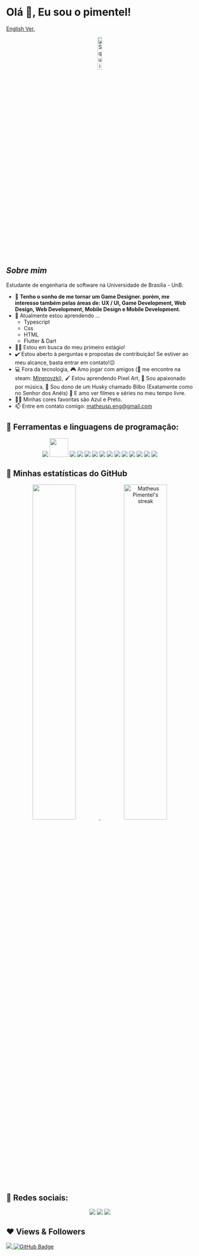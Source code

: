 # Olá 👋, Eu sou o pimentel!

[English Ver.](./README-EN.md)

<div align="center">
  <img width="15%" alt="Squirtle" src="https://c.tenor.com/WrTwcT_tE20AAAAi/cute-happy.gif" />
</div>

## ***Sobre mim***

Estudante de engenharia de software na Universidade de Brasília - UnB. 
- 💙 **Tenho o sonho de me tornar um Game Designer. porém, me interesso também pelas áreas de: UX / UI, Game Development, Web Design, Web Development, Mobile Design e Mobile Development.**
- 🌱 Atualmente estou aprendendo ...
  - Typescript
  - Css
  - HTML
  - Flutter & Dart
- 👨‍🎓 Estou em busca do meu primeiro estágio!
- ✔️ Estou aberto à perguntas e propostas de contribuição! Se estiver ao meu alcance, basta entrar em contato!😉<br>
- 💻 Fora da tecnologia, 🎮 Amo jogar com amigos (🧔 me encontre na steam: [Minerovzki](https://steamcommunity.com/id/Mineirin-so/)), 🖌️ Estou aprendendo Pixel Art, 🎵 Sou apaixonado por música, 🐺 Sou dono de um Husky chamado Bilbo (Exatamente como no Senhor dos Anéis) 🍿 E amo ver filmes e séries no meu tempo livre.
- 🖤💙 Minhas cores favoritas são Azul e Preto.
- 📫 Entre em contato comigo: <a href="matheusp.eng@gmail.com">matheusp.eng@gmail.com</a>

## 🧠 Ferramentas e linguagens de programação:

<p align="center"> 
    <a href="https://unity.com/" target="_blank"><img src="https://img.icons8.com/ios-filled/50/000000/unity.png"/></a>
    <a href="https://www.aseprite.org/" target="_blank"><img width='50vw' src="https://img.icons8.com/dusk/64/000000/aseprite.png"/></a>
    <a href="https://docs.microsoft.com/EN-us/dotnet/csharp/" target="_blank"><img src="https://img.icons8.com/color/50/000000/c-sharp-logo.png"/></a>
    <a href="https://docs.microsoft.com/en-us/cpp/?view=msvc-170" target="_blank"><img src="https://img.icons8.com/color/48/000000/c-plus-plus-logo.png"/></a>
    <a href="https://www.python.org/" target="_blank"><img src="https://img.icons8.com/color/48/000000/python--v1.png"/></a>
    <a href="https://developer.mozilla.org/EN-us/docs/Web/HTML" target="_blank"><img src="https://img.icons8.com/color/48/000000/html-5--v1.png"/></a>
    <a href="https://developer.mozilla.org/EN-us/docs/Web/CSS" target="_blank"><img src="https://img.icons8.com/color/48/000000/css3.png"/></a>
    <a href="https://deno.land/" target="_blank"><img src="https://img.icons8.com/color/48/000000/deno.png"/></a>
    <a href="https://www.typescriptlang.org/" target="_blank"><img src="https://img.icons8.com/color/48/000000/typescript.png"/></a>
    <a href="https://flutter.dev" target="_blank"><img src="https://img.icons8.com/color/48/null/flutter.png"/></a>
    <a href="https://dart.dev" target="_blank"><img src="https://img.icons8.com/color/48/null/dart.png"/></a>
    <a href="https://www.ruby-lang.org/" target="_blank"><img src="https://img.icons8.com/color/48/null/ruby-programming-language.png"/></a>
    <a href="https://rubyonrails.org/" target="_blank"><img src="https://img.icons8.com/windows/32/000000/ruby-on-rails.png"/></a>
    <a href="https://www.figma.com/" target="_blank"><img src="https://img.icons8.com/color/48/000000/figma--v1.png"/></a>
</p>

<h2>👀 Minhas estatísticas do GitHub</h2>

<div>
    <p align="center">
        <a href="https://github.com/anuraghazra/github-readme-stats">
            <img width='48%' src="https://github-readme-stats.vercel.app/api?username=matheuspleal&count_private=true&show_icons=true&theme=tokyonight&hide_border=true"/>
        </a>
        <a href="https://github.com/DenverCoder1/github-readme-streak-stats/blob/main/docs/themes/README.md">
            <img width='48%' title="🔥 Get streak stats for your profile at git.io/streak-stats" alt="Matheus Pimentel's streak" src="https://github-readme-streak-stats.herokuapp.com/?user=Matheuspleal&theme=tokyonight&hide_border=true&stroke=0000"/>
        </a>
    </p>
</div>


## 📣 Redes sociais:
<p align="center">
    <a href="https://www.behance.net/matheusleal10"><img src="https://img.icons8.com/color-glass/48/000000/behance.png"/></a>
    <a href="https://dribbble.com/Minerovzki"><img src="https://img.icons8.com/color-glass/48/000000/dribbble.png"/></a>
    <a href="https://www.linkedin.com/in/matheuspleall"><img src="https://img.icons8.com/color-glass/48/000000/linkedin.png"/></a>
</p>

## ❤ Views & Followers
<a href="https://github.com/Meghna-DAS/github-profile-views-counter">
    <img src="https://komarev.com/ghpvc/?username=Matheuspleal">
</a>
<a href="https://github.com/Matheuspleal?tab=followers"><img src="https://img.shields.io/github/followers/Matheuspleal?label=Followers&style=social" alt="GitHub Badge"></a>

